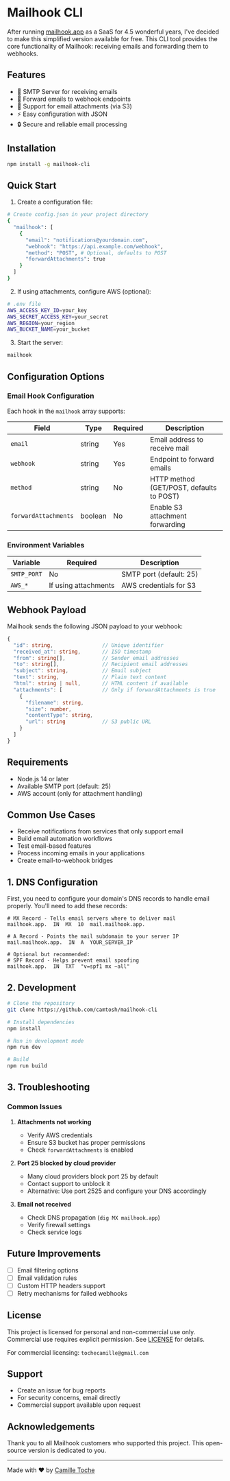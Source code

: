 # Mailhook CLI

After running [mailhook.app](https://mailhook.app) as a SaaS for 4.5 wonderful years, I've decided to make this simplified version available for free. This CLI tool provides the core functionality of Mailhook: receiving emails and forwarding them to webhooks.

## Features

- 📨 SMTP Server for receiving emails
- 🔄 Forward emails to webhook endpoints
- 📎 Support for email attachments (via S3)
- ⚡️ Easy configuration with JSON
- 🔒 Secure and reliable email processing

## Installation

```bash
npm install -g mailhook-cli
```

## Quick Start

1. Create a configuration file:

```bash
# Create config.json in your project directory
{
  "mailhook": [
    {
      "email": "notifications@yourdomain.com",
      "webhook": "https://api.example.com/webhook",
      "method": "POST", # Optional, defaults to POST
      "forwardAttachments": true
    }
  ]
}
```

2. If using attachments, configure AWS (optional):

```bash
# .env file
AWS_ACCESS_KEY_ID=your_key
AWS_SECRET_ACCESS_KEY=your_secret
AWS_REGION=your_region
AWS_BUCKET_NAME=your_bucket
```

3. Start the server:

```bash
mailhook
```

## Configuration Options

### Email Hook Configuration

Each hook in the `mailhook` array supports:

| Field | Type | Required | Description |
|-------|------|----------|-------------|
| `email` | string | Yes | Email address to receive mail |
| `webhook` | string | Yes | Endpoint to forward emails |
| `method` | string | No | HTTP method (GET/POST, defaults to POST) |
| `forwardAttachments` | boolean | No | Enable S3 attachment forwarding |

### Environment Variables

| Variable | Required | Description |
|----------|----------|-------------|
| `SMTP_PORT` | No | SMTP port (default: 25) |
| `AWS_*` | If using attachments | AWS credentials for S3 |

## Webhook Payload

Mailhook sends the following JSON payload to your webhook:

```typescript
{
  "id": string,                // Unique identifier
  "received_at": string,       // ISO timestamp
  "from": string[],            // Sender email addresses
  "to": string[],              // Recipient email addresses
  "subject": string,           // Email subject
  "text": string,              // Plain text content
  "html": string | null,       // HTML content if available
  "attachments": [             // Only if forwardAttachments is true
    {
      "filename": string,
      "size": number,
      "contentType": string,
      "url": string            // S3 public URL
    }
  ]
}
```

## Requirements

- Node.js 14 or later
- Available SMTP port (default: 25)
- AWS account (only for attachment handling)

## Common Use Cases

- Receive notifications from services that only support email
- Build email automation workflows
- Test email-based features
- Process incoming emails in your applications
- Create email-to-webhook bridges

## 1. DNS Configuration

First, you need to configure your domain's DNS records to handle email properly. You'll need to add these records:

```
# MX Record - Tells email servers where to deliver mail
mailhook.app.  IN  MX  10  mail.mailhook.app.

# A Record - Points the mail subdomain to your server IP
mail.mailhook.app.  IN  A  YOUR_SERVER_IP

# Optional but recommended:
# SPF Record - Helps prevent email spoofing
mailhook.app.  IN  TXT  "v=spf1 mx ~all"
```

## 2. Development

```bash
# Clone the repository
git clone https://github.com/camtosh/mailhook-cli

# Install dependencies
npm install

# Run in development mode
npm run dev

# Build
npm run build
```

## 3. Troubleshooting

### Common Issues

1. **Attachments not working**
   - Verify AWS credentials
   - Ensure S3 bucket has proper permissions
   - Check `forwardAttachments` is enabled

2. **Port 25 blocked by cloud provider**
   - Many cloud providers block port 25 by default
   - Contact support to unblock it
   - Alternative: Use port 2525 and configure your DNS accordingly

3. **Email not received**
   - Check DNS propagation (`dig MX mailhook.app`)
   - Verify firewall settings
   - Check service logs

## Future Improvements

- [ ] Email filtering options
- [ ] Email validation rules
- [ ] Custom HTTP headers support
- [ ] Retry mechanisms for failed webhooks

## License

This project is licensed for personal and non-commercial use only. Commercial use requires explicit permission. See [LICENSE](LICENSE) for details.

For commercial licensing: `tochecamille@gmail.com`

## Support

- Create an issue for bug reports
- For security concerns, email directly
- Commercial support available upon request

## Acknowledgements

Thank you to all Mailhook customers who supported this project. This open-source version is dedicated to you.

---

Made with ❤️ by [Camille Toche](mailto:tochecamille@gmail.com)
